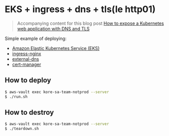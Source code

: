 # EKS + ingress + dns + tls(le http01)

> Accompanying content for this blog post [How to expose a Kubernetes web application with DNS and TLS](https://www.appvia.io/blog/expose-kubernetes-service-eks-dns-tls)

Simple example of deploying:

- [Amazon Elastic Kubernetes Service
  (EKS)](https://aws.amazon.com/eks/)
- [ingress-nginx](https://github.com/kubernetes/ingress-nginx)
- [external-dns](https://github.com/kubernetes-incubator/external-dns)
- [cert-manager](https://github.com/jetstack/cert-manager)

## How to deploy

```bash
$ aws-vault exec kore-sa-team-notprod --server
$ ./run.sh
```

## How to destroy

```bash
$ aws-vault exec kore-sa-team-notprod --server
$ ./teardown.sh
```
